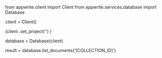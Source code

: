 from appwrite.client import Client
from appwrite.services.database import Database

client = Client()

(client
  .set_project('')
)

database = Database(client)

result = database.list_documents('[COLLECTION_ID]')
